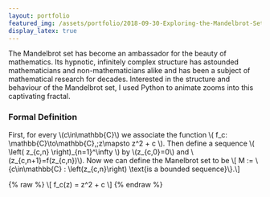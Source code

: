 ```yaml
---
layout: portfolio
featured_img: /assets/portfolio/2018-09-30-Exploring-the-Mandelbrot-Set/mandelbrot.jpg
display_latex: true
---
```

The Mandelbrot set has become an ambassador for the beauty of mathematics. Its hypnotic, infinitely complex structure has astounded mathematicians and non-mathematicians alike and has been a subject of mathematical research for decades. Interested in the structure and behaviour of the Mandelbrot set, I used Python to animate zooms into this captivating fractal.
<!--more-->

### Formal Definition
First, for every \\(c\in\mathbb{C}\\) we associate the function \\( f_c: \mathbb{C}\to\mathbb{C},\;z\mapsto z^2 + c \\). Then define a sequence \\( \left( z\_{c,n} \right)\_{n=1}^\infty \\) by \\(z\_{c,0}=0\\) and \\(z\_{c,n+1}=f(z\_{c,n})\\). Now we can define the Manelbrot set to be
\\[ M := \\{c\in\mathbb{C} : \left(z\_{c,n}\right) \text{is a bounded sequence}\\}.\\]

{% raw %}
\\[ f_c(z) = z^2 + c \\]
{% endraw %}
